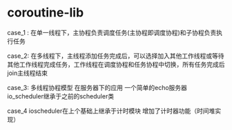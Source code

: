 # coroutine-lib
case_1 : 
在单一线程下，主协程负责调度任务(主协程即调度协程)和子协程负责执行任务

case_2: 
在多线程下，主线程添加任务完成后，可以选择加入其他工作线程或等待其他工作线程完成任务，工作线程在调度协程和任务协程中切换，所有任务完成后join主线程结束

case_3:
多线程协程模型 在服务器下的应用 一个简单的echo服务器
io_scheduler继承于之前的scheduler类

case_4 
ioscheduler在上个基础上继承于计时模块 增加了计时器功能（时间堆实现）